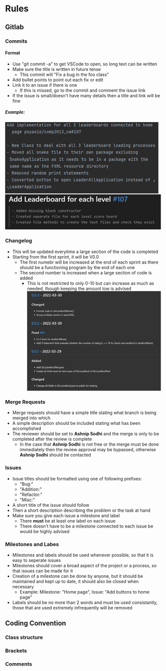 # Rules
## Gitlab
### Commits
#### Format
- Use "git commit -a" to get VSCode to open, so long text can be written
- Make sure the title is written in future tense
    - This commit will "Fix a bug in the foo class"
- Add bullet points to point out each fix or edit
- Link it to an issue if there is one
    - If this is missed, go to the commit and comment the issue link
- If the issue is small/doesn't have many details then a title and link will be fine

##### Example: 
![commit_example](Images/Commit_example.png)
![commit_example2](Images/Commit_example2.png)

### Changelog
- This will be updated everytime a large section of the code is completed
- Starting from the first sprint, it will be V0.0
    - The first numebr will be increased at the end of each sprint as there should be a functioning program by the end of each one
    - The second number is increased when a large section of code is added
        - This is not restricted to only 0-10 but can increase as much as needed, though keeping the amount low is advised
![changelog_example](Images/Changelog_example.png)

### Merge Requests
- Merge requests should have a simple title stating what branch is being merged into which
- A simple description should be included stating what has been accomplished
- The reviewer should be set to **Ashnip Sodhi** and the merge is only to be completed after the review is complete
    - In the case that **Ashnip Sodhi** is not free or the merge must be done immediately then the review approval may be bypassed, otherwise **Ashnip Sodhi** should be contacted

### Issues
- Issue titles should be formatted using one of following prefixes:
    - "Bug:"
    - "Addition:"
    - "Refactor:"
    - "Misc:"
- A short title of the issue should follow
- Then a short description describing the problem or the task at hand
- Make sure you give each issue a milestone and label
    - There **must** be at least one label on each issue
    - There doesn't have to be a milestone connected to each issue be would be highly advised

### Milestones and Labes
- Milestones and labels should be used whenever possible, so that it is easy to seperate issues
- Milestones should cover a broad aspect of the project or a process, so that issues can be made for it
- Creation of a milestone can be done by anyone, but it should be maintained and kept up to date, it should also be closed when necessary
    - Example: Milestone: "Home page", Issue: "Add buttons to home page"
- Labels should be no more than 2 words and must be used consistantly, those that are used extremely infrequently will be removed

## Coding Convention

### Class structure

### Brackets

### Comments
